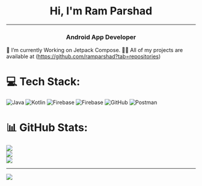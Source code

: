 <h1 align="center">Hi, I'm Ram Parshad</h1>

<hr>
<h3 align="center">Android App Developer</h3>

🌱 I’m currently Working on Jetpack Compose.
👨‍💻 All of my projects are available at (https://github.com/ramparshad?tab=repositories)



# 💻 Tech Stack:
![Java](https://img.shields.io/badge/java-%23ED8B00.svg?style=for-the-badge&logo=openjdk&logoColor=white) ![Kotlin](https://img.shields.io/badge/kotlin-%237F52FF.svg?style=for-the-badge&logo=kotlin&logoColor=white) ![Firebase](https://img.shields.io/badge/firebase-%23039BE5.svg?style=for-the-badge&logo=firebase) ![Firebase](https://img.shields.io/badge/firebase-a08021?style=for-the-badge&logo=firebase&logoColor=ffcd34) ![GitHub](https://img.shields.io/badge/github-%23121011.svg?style=for-the-badge&logo=github&logoColor=white) ![Postman](https://img.shields.io/badge/Postman-FF6C37?style=for-the-badge&logo=postman&logoColor=white)
# 📊 GitHub Stats:
![](https://github-readme-stats.vercel.app/api?username=ramparshad&theme=dark&hide_border=false&include_all_commits=true&count_private=true)<br/>
![](https://nirzak-streak-stats.vercel.app/?user=ramparshad&theme=dark&hide_border=false)<br/>
![](https://github-readme-stats.vercel.app/api/top-langs/?username=ramparshad&theme=dark&hide_border=false&include_all_commits=true&count_private=true&layout=compact)

---
[![](https://visitcount.itsvg.in/api?id=ramparshad&icon=0&color=0)](https://visitcount.itsvg.in)

<!-- Proudly created with GPRM ( https://gprm.itsvg.in ) -->
